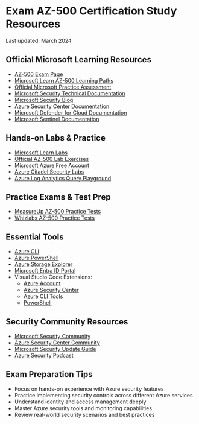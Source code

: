 # Exam AZ-500 Certification Study Resources

Last updated: March 2024

## Official Microsoft Learning Resources

* [AZ-500 Exam Page](https://learn.microsoft.com/en-us/certifications/exams/az-500)
* [Microsoft Learn AZ-500 Learning Paths](https://learn.microsoft.com/en-us/credentials/certifications/azure-security-engineer/)
* [Official Microsoft Practice Assessment](https://learn.microsoft.com/en-us/credentials/certifications/azure-security-engineer/practice/assessment)
* [Microsoft Security Technical Documentation](https://learn.microsoft.com/en-us/security/)
* [Microsoft Security Blog](https://www.microsoft.com/security/blog/)
* [Azure Security Center Documentation](https://learn.microsoft.com/en-us/azure/defender-for-cloud/)
* [Microsoft Defender for Cloud Documentation](https://learn.microsoft.com/en-us/azure/defender-for-cloud/)
* [Microsoft Sentinel Documentation](https://learn.microsoft.com/en-us/azure/sentinel/)

## Hands-on Labs & Practice

* [Microsoft Learn Labs](https://learn.microsoft.com/en-us/training/paths/manage-security-operations/)
* [Official AZ-500 Lab Exercises](https://github.com/MicrosoftLearning/AZ500-AzureSecurityTechnologies)
* [Microsoft Azure Free Account](https://azure.microsoft.com/free/)
* [Azure Citadel Security Labs](https://archive.azurecitadel.com/security/)
* [Azure Log Analytics Query Playground](https://learn.microsoft.com/en-us/azure/azure-monitor/logs/log-analytics-tutorial)

## Practice Exams & Test Prep

* [MeasureUp AZ-500 Practice Tests](https://www.measureup.com/az-500-microsoft-azure-security-technologies.html)
* [Whizlabs AZ-500 Practice Tests](https://www.whizlabs.com/microsoft-azure-certification-az-500/)

## Essential Tools

* [Azure CLI](https://learn.microsoft.com/en-us/cli/azure/)
* [Azure PowerShell](https://learn.microsoft.com/en-us/powershell/azure/)
* [Azure Storage Explorer](https://azure.microsoft.com/features/storage-explorer/)
* [Microsoft Entra ID Portal](https://entra.microsoft.com/)
* Visual Studio Code Extensions:
  * [Azure Account](https://marketplace.visualstudio.com/items?itemName=ms-vscode.azure-account)
  * [Azure Security Center](https://marketplace.visualstudio.com/items?itemName=ms-azuresecurity.vscode-azuresecurity)
  * [Azure CLI Tools](https://marketplace.visualstudio.com/items?itemName=ms-vscode.azurecli)
  * [PowerShell](https://marketplace.visualstudio.com/items?itemName=ms-vscode.PowerShell)

## Security Community Resources

* [Microsoft Security Community](https://techcommunity.microsoft.com/t5/security-compliance-and-identity/ct-p/SecurityComplianceIdentity)
* [Azure Security Center Community](https://techcommunity.microsoft.com/t5/azure-security-center/bd-p/AzureSecurityCenter)
* [Microsoft Security Update Guide](https://msrc.microsoft.com/update-guide/)
* [Azure Security Podcast](https://azsecuritypodcast.net/)

## Exam Preparation Tips

* Focus on hands-on experience with Azure security features
* Practice implementing security controls across different Azure services
* Understand identity and access management deeply
* Master Azure security tools and monitoring capabilities
* Review real-world security scenarios and best practices
